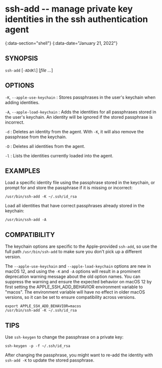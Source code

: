 # ssh-add -- manage private key identities in the ssh authentication agent
{:data-section="shell"}
{:data-date="January 21, 2022"}

## SYNOPSIS

`ssh-add` [`-ADdKl`] [*file* *...*]

## OPTIONS

`-K`, `--apple-use-keychain`
: Stores passphrases in the user's keychain when adding identities.

`-A`, `--apple-load-keychain`
: Adds the identities for all passphrases stored in the user's keychain.
  An identity will be ignored if the stored passphrase is incorrect.

`-d`
: Deletes an identity from the agent.
  With `-K`, it will also remove the passphrase from the keychain.

`-D`
: Deletes all identities from the agent.

`-l`
: Lists the identities currently loaded into the agent.

## EXAMPLES

Load a specific identity file using the passphrase stored in the keychain,
or prompt for and store the passphrase if it is missing or incorrect:

    /usr/bin/ssh-add -K ~/.ssh/id_rsa

Load all identities that have correct passphrases already stored in the
keychain:

    /usr/bin/ssh-add -A

## COMPATIBILITY

The keychain options are specific to the Apple-provided `ssh-add`, so use
the full path `/usr/bin/ssh-add` to make sure you don't pick up a different
version.

The `--apple-use-keychain` and `--apple-load-keychain` options are new in
macOS 12, and using the `-K` and `-A` options will result in a prominent
deprecation warning message about the old option names.  You can suppress the
warning and ensure the expected behavior on macOS 12 by first setting the
APPLE_SSH_ADD_BEHAVIOR environment variable to "macos".  The environment
variable will have no effect in older macOS versions, so it can be set to
ensure compatibility across versions.

    export APPLE_SSH_ADD_BEHAVIOR=macos
    /usr/bin/ssh-add -K ~/.ssh/id_rsa

## TIPS

Use `ssh-keygen` to change the passphrase on a private key:

    ssh-keygen -p -f ~/.ssh/id_rsa

After changing the passphrase, you might want to re-add the identity with
`ssh-add -K` to update the stored passphrase.

